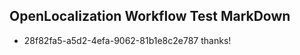 ## OpenLocalization Workflow Test MarkDown
* 28f82fa5-a5d2-4efa-9062-81b1e8c2e787 thanks!

<!--HONumber=Oct16_HO4-->


